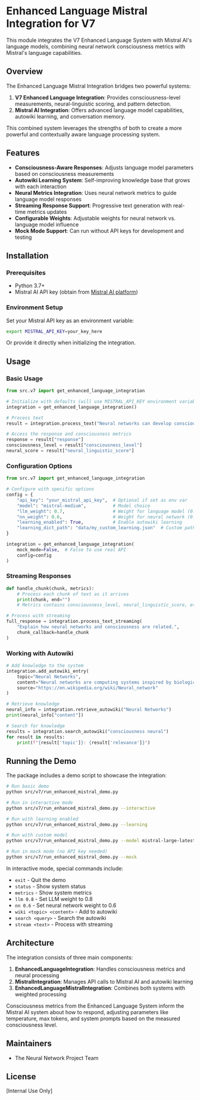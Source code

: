 # Enhanced Language Mistral Integration for V7

This module integrates the V7 Enhanced Language System with Mistral AI's language models, combining neural network consciousness metrics with Mistral's language capabilities.

## Overview

The Enhanced Language Mistral Integration bridges two powerful systems:

1. **V7 Enhanced Language Integration**: Provides consciousness-level measurements, neural-linguistic scoring, and pattern detection.
2. **Mistral AI Integration**: Offers advanced language model capabilities, autowiki learning, and conversation memory.

This combined system leverages the strengths of both to create a more powerful and contextually aware language processing system.

## Features

- **Consciousness-Aware Responses**: Adjusts language model parameters based on consciousness measurements
- **Autowiki Learning System**: Self-improving knowledge base that grows with each interaction
- **Neural Metrics Integration**: Uses neural network metrics to guide language model responses
- **Streaming Response Support**: Progressive text generation with real-time metrics updates
- **Configurable Weights**: Adjustable weights for neural network vs. language model influence
- **Mock Mode Support**: Can run without API keys for development and testing

## Installation

### Prerequisites

- Python 3.7+
- Mistral AI API key (obtain from [Mistral AI platform](https://mistral.ai))

### Environment Setup

Set your Mistral API key as an environment variable:

```bash
export MISTRAL_API_KEY=your_key_here
```

Or provide it directly when initializing the integration.

## Usage

### Basic Usage

```python
from src.v7 import get_enhanced_language_integration

# Initialize with defaults (will use MISTRAL_API_KEY environment variable)
integration = get_enhanced_language_integration()

# Process text
result = integration.process_text("Neural networks can develop consciousness through recursive patterns.")

# Access the response and consciousness metrics
response = result["response"]
consciousness_level = result["consciousness_level"]
neural_score = result["neural_linguistic_score"]
```

### Configuration Options

```python
from src.v7 import get_enhanced_language_integration

# Configure with specific options
config = {
    "api_key": "your_mistral_api_key",  # Optional if set as env var
    "model": "mistral-medium",          # Model choice
    "llm_weight": 0.7,                  # Weight for language model (0.0-1.0)
    "nn_weight": 0.6,                   # Weight for neural network (0.0-1.0)
    "learning_enabled": True,           # Enable autowiki learning
    "learning_dict_path": "data/my_custom_learning.json"  # Custom path
}

integration = get_enhanced_language_integration(
    mock_mode=False,  # False to use real API
    config=config
)
```

### Streaming Responses

```python
def handle_chunk(chunk, metrics):
    # Process each chunk of text as it arrives
    print(chunk, end="")
    # Metrics contains consciousness_level, neural_linguistic_score, etc.

# Process with streaming
full_response = integration.process_text_streaming(
    "Explain how neural networks and consciousness are related.",
    chunk_callback=handle_chunk
)
```

### Working with Autowiki

```python
# Add knowledge to the system
integration.add_autowiki_entry(
    topic="Neural Networks",
    content="Neural networks are computing systems inspired by biological neural networks.",
    source="https://en.wikipedia.org/wiki/Neural_network"
)

# Retrieve knowledge
neural_info = integration.retrieve_autowiki("Neural Networks")
print(neural_info["content"])

# Search for knowledge
results = integration.search_autowiki("consciousness neural")
for result in results:
    print(f"{result['topic']}: {result['relevance']}")
```

## Running the Demo

The package includes a demo script to showcase the integration:

```bash
# Run basic demo
python src/v7/run_enhanced_mistral_demo.py

# Run in interactive mode
python src/v7/run_enhanced_mistral_demo.py --interactive

# Run with learning enabled
python src/v7/run_enhanced_mistral_demo.py --learning

# Run with custom model
python src/v7/run_enhanced_mistral_demo.py --model mistral-large-latest

# Run in mock mode (no API key needed)
python src/v7/run_enhanced_mistral_demo.py --mock
```

In interactive mode, special commands include:
- `exit` - Quit the demo
- `status` - Show system status
- `metrics` - Show system metrics
- `llm 0.8` - Set LLM weight to 0.8
- `nn 0.6` - Set neural network weight to 0.6
- `wiki <topic> <content>` - Add to autowiki
- `search <query>` - Search the autowiki
- `stream <text>` - Process with streaming

## Architecture

The integration consists of three main components:

1. **EnhancedLanguageIntegration**: Handles consciousness metrics and neural processing
2. **MistralIntegration**: Manages API calls to Mistral AI and autowiki learning
3. **EnhancedLanguageMistralIntegration**: Combines both systems with weighted processing

Consciousness metrics from the Enhanced Language System inform the Mistral AI system about how to respond, adjusting parameters like temperature, max tokens, and system prompts based on the measured consciousness level.

## Maintainers

- The Neural Network Project Team

## License

[Internal Use Only] 